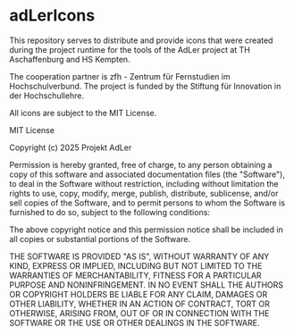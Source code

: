 # adLerIcons

This repository serves to distribute and provide icons that were created during the project runtime for the tools of the AdLer project at TH Aschaffenburg and HS Kempten.

The cooperation partner is zfh - Zentrum für Fernstudien im Hochschulverbund. The project is funded by the Stiftung für Innovation in der Hochschullehre.

All icons are subject to the MIT License.

MIT License

Copyright (c) 2025 Projekt AdLer

Permission is hereby granted, free of charge, to any person obtaining a copy
of this software and associated documentation files (the "Software"), to deal
in the Software without restriction, including without limitation the rights
to use, copy, modify, merge, publish, distribute, sublicense, and/or sell
copies of the Software, and to permit persons to whom the Software is
furnished to do so, subject to the following conditions:

The above copyright notice and this permission notice shall be included in all
copies or substantial portions of the Software.

THE SOFTWARE IS PROVIDED "AS IS", WITHOUT WARRANTY OF ANY KIND, EXPRESS OR
IMPLIED, INCLUDING BUT NOT LIMITED TO THE WARRANTIES OF MERCHANTABILITY,
FITNESS FOR A PARTICULAR PURPOSE AND NONINFRINGEMENT. IN NO EVENT SHALL THE
AUTHORS OR COPYRIGHT HOLDERS BE LIABLE FOR ANY CLAIM, DAMAGES OR OTHER
LIABILITY, WHETHER IN AN ACTION OF CONTRACT, TORT OR OTHERWISE, ARISING FROM,
OUT OF OR IN CONNECTION WITH THE SOFTWARE OR THE USE OR OTHER DEALINGS IN THE
SOFTWARE.
